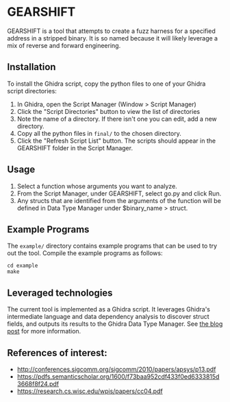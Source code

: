 # GEARSHIFT
GEARSHIFT is a tool that attempts to create a fuzz harness for a specified address in a stripped binary. It is so named because it will likely leverage a mix of reverse and forward engineering.

## Installation

To install the Ghidra script, copy the python files to one of your Ghidra
script directories:

1. In Ghidra, open the Script Manager (Window > Script Manager)
2. Click the "Script Directories" button to view the list of directories
3. Note the name of a directory. If there isn't one you can edit, add a new directory.
4. Copy all the python files in `final/` to the chosen directory.
5. Click the "Refresh Script List" button. The scripts should appear in the GEARSHIFT folder in the Script Manager.

## Usage

1. Select a function whose arguments you want to analyze.
2. From the Script Manager, under GEARSHIFT, select go.py and click Run.
3. Any structs that are identified from the arguments of the function will be
   defined in Data Type Manager under $binary_name > struct.

## Example Programs

The `example/` directory contains example programs that can be used to try out
the tool. Compile the example programs as follows:
```
cd example
make
```

## Leveraged technologies
The current tool is implemented as a Ghidra script. It leverages Ghidra's intermediate language and data dependency analysis to discover struct fields, and outputs its results to the Ghidra Data Type Manager. See [the blog post](post/Using-Ghidra-for-Automated-Struct-Identification.md) for more information.

## References of interest:

- http://conferences.sigcomm.org/sigcomm/2010/papers/apsys/p13.pdf
- https://pdfs.semanticscholar.org/1600/f73baa952cdf433f0ed6333815d3668f8f24.pdf
- https://research.cs.wisc.edu/wpis/papers/cc04.pdf

